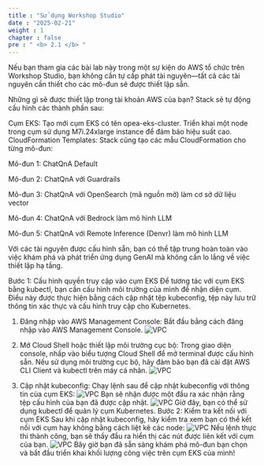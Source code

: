 ```yaml
---
title : "Sử dụng Workshop Studio"
date : "2025-02-21" 
weight : 1 
chapter : false
pre : " <b> 2.1 </b> "
---
```


Nếu bạn tham gia các bài lab này trong một sự kiện do AWS tổ chức trên Workshop Studio, bạn không cần tự cấp phát tài nguyên—tất cả các tài nguyên cần thiết cho các mô-đun sẽ được thiết lập sẵn.

Những gì sẽ được thiết lập trong tài khoản AWS của bạn?
Stack sẽ tự động cấu hình các thành phần sau:

Cụm EKS:
Tạo mới cụm EKS có tên opea-eks-cluster.
Triển khai một node trong cụm sử dụng M7i.24xlarge instance để đảm bảo hiệu suất cao.
CloudFormation Templates:
Stack cũng tạo các mẫu CloudFormation cho từng mô-đun:

Mô-đun 1: ChatQnA Default

Mô-đun 2: ChatQnA với Guardrails

Mô-đun 3: ChatQnA với OpenSearch (mã nguồn mở) làm cơ sở dữ liệu vector

Mô-đun 4: ChatQnA với Bedrock làm mô hình LLM

Mô-đun 5: ChatQnA với Remote Inference (Denvr) làm mô hình LLM

Với các tài nguyên được cấu hình sẵn, bạn có thể tập trung hoàn toàn vào việc khám phá và phát triển ứng dụng GenAI mà không cần lo lắng về việc thiết lập hạ tầng.

Bước 1: Cấu hình quyền truy cập vào cụm EKS
Để tương tác với cụm EKS bằng kubectl, bạn cần cấu hình môi trường của mình để nhận diện cụm. Điều này được thực hiện bằng cách cập nhật tệp kubeconfig, tệp này lưu trữ thông tin xác thực và cấu hình truy cập cho Kubernetes.

1. Đăng nhập vào AWS Management Console:
Bắt đầu bằng cách đăng nhập vào AWS Management Console.
![VPC](/images/2/image001.png)

2. Mở Cloud Shell hoặc thiết lập môi trường cục bộ:
Trong giao diện console, nhấp vào biểu tượng Cloud Shell để mở terminal được cấu hình sẵn.
Nếu sử dụng môi trường cục bộ, hãy đảm bảo bạn đã cài đặt AWS CLI Client và kubectl trên máy cá nhân.
![VPC](/images/2/image002.png)

3. Cập nhật kubeconfig:
Chạy lệnh sau để cập nhật kubeconfig với thông tin của cụm EKS:
![VPC](/images/2/image004.png)
Bạn sẽ nhận được một đầu ra xác nhận rằng tệp cấu hình của bạn đã được cập nhật.
![VPC](/images/2/image005.png)
Giờ đây, bạn có thể sử dụng kubectl để quản lý cụm Kubernetes.
Bước 2: Kiểm tra kết nối với cụm EKS
Sau khi cập nhật kubeconfig, hãy kiểm tra xem bạn có thể kết nối với cụm hay không bằng cách liệt kê các node:
![VPC](/images/2/image006.png)
Nếu lệnh thực thi thành công, bạn sẽ thấy đầu ra hiển thị các nút được liên kết với cụm của bạn.
![VPC](/images/2/image007.png)
Bây giờ bạn đã sẵn sàng khám phá mô-đun bạn chọn và bắt đầu triển khai khối lượng công việc trên cụm EKS của mình!
